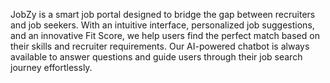 JobZy is a smart job portal designed to bridge the gap between recruiters and job seekers. With an intuitive interface, personalized job suggestions, and an innovative Fit Score, we help users find the perfect match based on their skills and recruiter requirements. Our AI-powered chatbot is always available to answer questions and guide users through their job search journey effortlessly.
